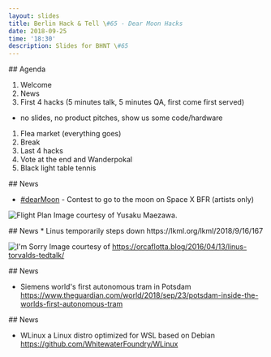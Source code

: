 ```yaml
---
layout: slides
title: Berlin Hack & Tell \#65 - Dear Moon Hacks
date: 2018-09-25
time: '18:30'
description: Slides for BHNT \#65
---
```


<section data-markdown>
## Agenda

1. Welcome
1. News
1. First 4 hacks (5 minutes talk, 5 minutes QA, first come first served)
 * no slides, no product pitches, show us some code/hardware
1. Flea market (everything goes)
1. Break
1. Last 4 hacks
1. Vote at the end and Wanderpokal
1. Black light table tennis
</section>

<section data-markdown>
## News

* [#dearMoon](http://dearmoon.earth) - Contest to go to the moon on Space X BFR (artists only)

![Flight Plan](https://news.artnet.com/app/news-upload/2018/09/Screen-Shot-2018-09-18-at-9.46.10-AM-1024x530.png)
Image courtesy of Yusaku Maezawa.
</section>

<section data-markdown>
## News
* Linus temporarily steps down https://lkml.org/lkml/2018/9/16/167

![I'm Sorry](https://orcaflotta.files.wordpress.com/2016/04/linus_im_sorry.jpg?w=723)
Image courtesy of https://orcaflotta.blog/2016/04/13/linus-torvalds-tedtalk/
</section>

<section data-markdown>
## News

* Siemens world's first autonomous tram in Potsdam https://www.theguardian.com/world/2018/sep/23/potsdam-inside-the-worlds-first-autonomous-tram
</section>

<section data-markdown>
## News

* WLinux a Linux distro optimized for WSL based on Debian https://github.com/WhitewaterFoundry/WLinux
</section>
